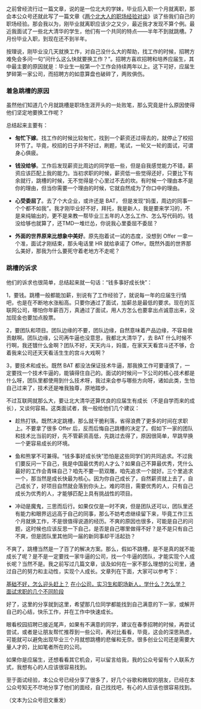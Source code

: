 之前曾经流行过一篇文章，说的是一位北大的学妹，毕业后入职一个月就离职，那会本公众号还就此写了一篇文章《[两个北大人的职场经验对谈](http://mp.weixin.qq.com/s?__biz=MzI3NzE1NDcyNQ==&mid=2247484494&idx=1&sn=e47d8cdb1e509e227d11d931464ccc5e&chksm=eb6bda84dc1c53922ff6078e82f1d6b70a853df8bf956b77bff0301698b507b4ea4f01bcdaf0&scene=21#wechat_redirect)》谈了些我们自己的职场经验。那会我以为，刚毕业就离职应该少之又少，最近我才发现不算个例。最近我面试了一些北大清华的学生，他们有一个共同的特点——半年不到就跳槽。7月份毕业入职，到现在还不到半年。

按理说，刚毕业没几天就换工作，对自己没什么大的帮助，找工作的时候，招聘方难免会多问一句“问什么这么快就要换工作？”。招聘方喜欢招聘和培养应届生，其中最主要的原因就是：毕业生一般第一个工作会持续两年以上。这下可好，应届生梦碎第一家公司，而招聘方的如意算盘也破碎了，两败俱伤。

### 着急跳槽的原因

虽然他们知道几个月就跳槽是职场生涯开头的一处败笔，那么究竟是什么原因使得他们坚定地要换工作呢？  

总结起来主要有：

-   **匆忙下嫁**。找工作的时候比较匆忙，找到一个薪资还过得去的，就停止了校招环节了。毕竟，校招的日子并不好过，刷题，笔试，一轮又一轮的面试，可谓身心俱疲。
    
-   **钱没给够**。工作后发现薪资比周边的同学低一些，但是自我感觉能力不错，薪资应该匹配上我的能力。当初求职的时候，薪资低一些觉得还好，只要比下有余就行，跳槽的时候，无不觉得是个心里过不去的坎。有时候一个理由本不是你的理由，但当你需要一个理由的时候，它就自然成为了你口中的理由。
    
-   **心受委屈了**。去了个大企业，或许还是 BAT， 但是发现“妈蛋，周边的同事一个个都不如我”。我才刚毕业好不好，拜托，我是新人，我是要来学习的，不是来纯输出的，更不是来教一帮毕业三五年的人怎么工作、怎么写代码的。钱没给够也就算了，还TMD一堆烂怂，你说我心里委屈不委屈？
    
-   **外面的世界原来比想象中美好**。原先抱着试一试的态度，没想到 Offer 一拿一个准，面试才刚结束，那头电话里 HR 就给承诺了 Offer。既然外面的世界那么美好，那我为什么要死守着老地方不走呢？

### 跳槽的诉求

他们的诉求也很简单，总结起来就一句话：“钱多事好成长快”：

1，要钱。跳槽一般都能加薪，别说有了工作经验了，就说每一年的应届生行情吧，也是在不断地水涨船高。只要你通过了面试，加薪总是最低的要求。现在的互联网公司，哪怕你年薪百万，真通过了面试，用人方怎么也要拿出点诚意出来，没加现金也要加点股票。

2，要团队和项目。团队边缘的不要，团队边缘，自然意味着产品边缘，不容易做贡献啊。团队边缘，公司再牛逼也没意思，我都北大清华了，去 BAT 什么时候不行啊，我还镀什么金啊？团队不好，天天内斗，妈蛋，在家天天看宫斗还不够，合着我来公司还天天看活生生的宫斗大戏啊？

3，要技术和成长。既然 BAT 都没法保证技术牛逼，那我换工作可要谨慎了，一定要找一个技术牛逼的，能镇得住自己的。面试的时候问一下公司的核心技术都是什么呀，团队里都使用到什么技术呀，我过来会参与哪些方向呀，诸如此类，生怕自己过来了，技术还是唯我独尊，原地踏步。

不过互联网就那么大，要让北大清华还算优良的应届生有成长（不是自学而来的成长），又谈何容易。这类面试者，我一般给他们几个建议：

-   趁热打铁。既然决定跳槽，那么就干脆利落，省得浪费了更多的时间在求职上。不要拿了很多 Offer 后，反而后悔自己跳槽的决定了。假如下一家的团队和技术比当前的好，先不管薪资高低，先跳过去得了，原因很简单，早跳早换一个更容易成长的环境。
    
-   鱼和熊掌不可兼得。“钱多事好成长快”恐怕是这些同学们的共同追求。不过我们要反问一下自己，我是中国最优秀的人才么？如果自己不算最优秀，凭什么最好的工作会青睐自己？咱先不要一箭双雕，咱先追求一个就好。三个里追求一个，那当然是成长快最为核心。因为你自己成长了，自然薪资就上去了，自己成长了，好项目自然就会落到你头上。难的项目，需要优秀的人，只有自己成长为优秀的人，才能够匹配上具有挑战性的项目。
    
-   冲动是魔鬼，三思而后行。如果仅仅是一时不爽，但是团队还可以，团队里还有能力和眼界远远高于自己的同事，那么不妨考虑继续留下来，毕竟工作三五个月就换工作，不是很值得说道的经历。不爽的原因也很多，可能是自己的问题，这时候也应该反思一下自己，是否是自己哪里做得不好？是不是只有自己不爽，但是团队里其他同一届的新同事却干活起劲？

不爽了，跳槽当然是一了百了的解决方案。那么，假如不跳槽，是不是真的就不能成长了呢？是不是一定要找一家牛逼的公司，找一个牛逼的团队，才能实现个人成长呢？当然不是。我之前写过几篇文章，谈及如何在一家不那么理想的公司里，通过自己的努力和主动性，实现个人成长。文章列在下面，大家可以参考下：

[基础不好，怎么迎头赶上？](http://mp.weixin.qq.com/s?__biz=MzI3NzE1NDcyNQ==&mid=2247484686&idx=1&sn=8cd039f196fbc75812d860b4c69495e4&chksm=eb6bdbc4dc1c52d25ce45f2481157e80f26409bf2e841939066d1103f4f243a69dc752273f03&scene=21#wechat_redirect)
[在小公司，实习生和职场新人，学什么？怎么学？](http://mp.weixin.qq.com/s?__biz=MzI3NzE1NDcyNQ==&mid=2247484322&idx=1&sn=1886dfe6a3013b834b96e0cab8471efe&chksm=eb6bdd68dc1c547e840ecc413a5eb90a1888dae9b43e208e00d6901fc39954f210c8438b1aef&scene=21#wechat_redirect)  
[面试求职的几个不同阶段](http://mp.weixin.qq.com/s?__biz=MzI3NzE1NDcyNQ==&mid=2247484820&idx=1&sn=2d82435ccf1b48f50990887731c1df47&chksm=eb6bdb5edc1c52484a8ac35aa772bbf5d3fed1a99890503cdd09f1681d4959694b85f4a633a4&scene=21#wechat_redirect)

好了，这里的分享就到这里，希望那几位同学都能找到自己满意的下一家，或解开自己的心结，快乐工作，并在工作中快速成长。

眼看校园招聘已接近尾声，如果有不满意的同学，建议在春季招聘的时候，再尝试尝试，或者是让朋友帮忙推荐到一些公司，再对比看看，毕竟，这会的深思熟虑，可能就可以避免出现毕业三个月就想跳槽的悲催和无奈。很多创业公司还是需要大量人才的，比如笔者所在的公司。

如果你是应届生，还想看看其它机会，可以留言给我，我的公众号留有个人联系方式，我想有心的人应该很容易找到。

至于面试经验，本公众号已经分享了很多了，好几个谷歌和微软的朋友，已经在本公众号知无不尽地分享了他们的面经，自己找找吧，有心的人应该也很容易找到。

（文本为公众号旧文重发）
<!--stackedit_data:
eyJoaXN0b3J5IjpbLTU5NDI1NTM1NV19
-->